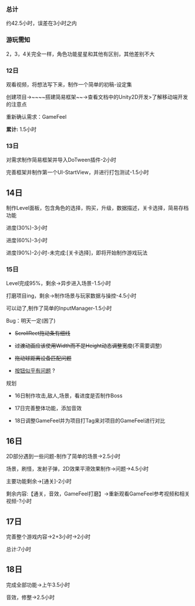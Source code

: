 ### 总计

约42.5小时，误差在3小时之内

### 游玩需知

2，3，4关完全一样，角色功能星星和其他有区别，其他差别不大

### 12日

观看视频，将想法写下来，制作一个简单的初稿-设定集

创建项目->~~~~搭建简易框架~~->查看文档中的Unity2D开发>了解移动端开发的注意点

重新确认需求：GameFeel

**累计:** 1.5小时

### 13日

对需求制作简易框架并导入DoTween插件-2小时

完善框架并制作第一个UI-StartView，并进行打包测试-1.5小时

## 14日

制作Level面板，包含角色的选择，购买，升级，数据描述，关卡选择，简易存档功能

进度(30%)-3小时

进度(60%)-3小时

进度(90%)-2小时-未完成:[关卡选择]，即将开始制作游戏玩法

### 15日

Level完成95%，剩余->异步进入场景-1.5小时

打磨项目ing，剩余->制作场景与玩家数据与操控-4.5小时

可以动了,制作了简单的InputManager-1.5小时

Bug：明天一定(困了)

+ ~~ScrollRect拖动条有细线~~

+ ~~过渡动画应该使用Width而不是Height动态调整宽度~~(不需要调整)

+ ~~拖动球距离设备匹配问题~~

+ <u>按钮似乎有问题</u> ?

规划

+ 16日制作攻击,敌人,场景，看进度是否制作Boss

+ 17日完善整体功能，添加音效

+ 18日调整GameFeel并为项目打Tag来对项目的GameFeel进行对比

## 16日

2D部分遇到一些问题-制作了简单的场景->2.5小时

场景，刷怪，发射子弹，2D效果平滑效果制作->问题->4.5小时

主要功能剩余->[通关]-2小时

剩余内容:【通关，音效，GameFeel打磨】->重新观看GameFeel参考视频和相关视频-?小时

## 17日

完善整个游戏内容->2+3小时->2小时

总计:7小时

## 18日

完成全部功能->上午3.5小时

音效，修整->2.5小时
